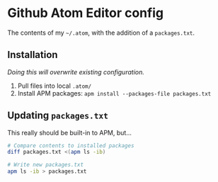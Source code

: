 # Github Atom Editor config

The contents of my `~/.atom`, with the addition of a `packages.txt`.

## Installation

*Doing this will overwrite existing configuration.*

1. Pull files into local `.atom/`
2. Install APM packages: `apm install --packages-file packages.txt`

## Updating `packages.txt`

This really should be built-in to APM, but...

```bash
# Compare contents to installed packages
diff packages.txt <(apm ls -ib)

# Write new packages.txt
apm ls -ib > packages.txt
```
